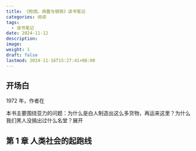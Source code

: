 ```yaml
---
title: 《枪炮、病菌与钢铁》读书笔记
categories: 阅读
tags:
  - 读书笔记
date: 2024-11-12
description: 
image: 
weight: 1
draft: false
lastmod: 2024-11-16T15:27:41+08:00
---
```

## 开场白

1972 年，作者在

本书主要围绕亚力的问题：为什么是白人制造出这么多货物，再运来这里？为什么我们黑人没搞出过什么名堂？展开

## 第 1 章 人类社会的起跑线

